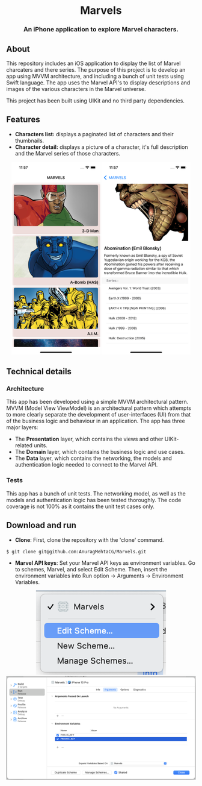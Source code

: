 <h1 align="center">Marvels</h1>
<h3 align="center">An iPhone application to explore Marvel characters.</h3>

## About

This repository includes an iOS application to display the list of Marvel charcaters and there series.
The purpose of this project is to develop an app using MVVM architecture, and including a bunch of unit tests using Swift language.
The app uses the Marvel API's to display descriptions and images of the various characters in the Marvel universe.

This project has been built using UIKit and no third party dependencies.

## Features

- **Characters list:** displays a paginated list of characters and their thumbnails.
- **Character detail:** displays a picture of a character, it's full description and the Marvel series of those characters.

<p align="center">
  <img src="./Images/Characters.png" height="512">
  <img src="./Images/CharacterDetails.png" height="512">
</p>


## Technical details

### Architecture

This app has been developed using a simple MVVM architectural pattern. MVVM (Model View ViewModel) is an architectural pattern which attempts to more clearly separate the development of user-interfaces (UI) from that of the business logic and behaviour in an application. The app has three major layers: 
- The **Presentation** layer, which contains the views and other UIKit-related units.
- The **Domain** layer, which contains the business logic and use cases.
- The **Data** layer, which contains the networking, the models and authentication logic needed to connect to the Marvel API.

### Tests

This app has a bunch of unit tests. The networking model, as well as the models and authentication logic has been tested thoroughly. The code coverage is not 100% as it contains the unit test cases only.


## Download and run

- **Clone**: First, clone the repository with the 'clone' command.

```
$ git clone git@github.com:AnuragMehtaCG/Marvels.git
```

- **Marvel API keys**: Set your Marvel API keys as environment variables. Go to schemes, Marvel, and select Edit Scheme. Then, insert the environment variables into Run option -> Arguments -> Environment Variables.
<p align="center">
<img src="./Images/HowToEditScheme.png"> <img src="./Images/HowToEnterAPIKeys.png"> 
</p>


